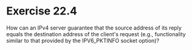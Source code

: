 # Exercise 22.4 
How can an IPv4 server guarantee that the source address of its reply equals the destination address of the client's request (e.g.,  functionality similar to that provided by the IPV6\_PKTINFO socket option)?
